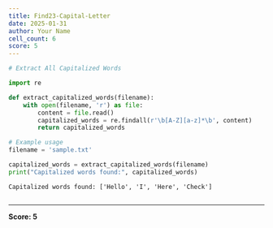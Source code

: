 ```yaml
---
title: Find23-Capital-Letter
date: 2025-01-31
author: Your Name
cell_count: 6
score: 5
---
```


```python
# Extract All Capitalized Words
```


```python
import re
```


```python
def extract_capitalized_words(filename):
    with open(filename, 'r') as file:
        content = file.read()
        capitalized_words = re.findall(r'\b[A-Z][a-z]*\b', content)
        return capitalized_words
```


```python
# Example usage
filename = 'sample.txt'
```


```python
capitalized_words = extract_capitalized_words(filename)
print("Capitalized words found:", capitalized_words)
```

    Capitalized words found: ['Hello', 'I', 'Here', 'Check']



```python

```


---
**Score: 5**
